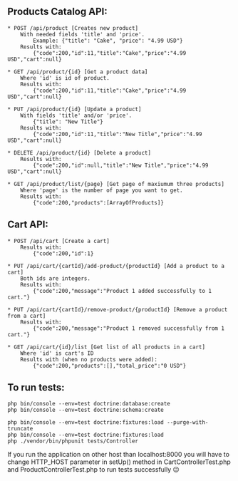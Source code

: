 ## Products Catalog API:

    * POST /api/product [Creates new product]
        With needed fields 'title' and 'price'. 
            Example: {"title": "Cake", "price": "4.99 USD"}
        Results with:
            {"code":200,"id":11,"title":"Cake","price":"4.99 USD","cart":null}

    * GET /api/product/{id} [Get a product data]
        Where 'id' is id of product.
        Results with:
            {"code":200,"id":11,"title":"Cake","price":"4.99 USD","cart":null}
            
    * PUT /api/product/{id} [Update a product]
        With fields 'title' and/or 'price'.
            {"title": "New Title"}
        Results with:
            {"code":200,"id":11,"title":"New Title","price":"4.99 USD","cart":null}

    * DELETE /api/product/{id} [Delete a product]
        Results with:
            {"code":200,"id":null,"title":"New Title","price":"4.99 USD","cart":null}

    * GET /api/product/list/{page} [Get page of maxiumum three products]
        Where 'page' is the number of page you want to get.
        Results with:
            {"code":200,"products":[ArrayOfProducts]}


## Cart API:

    * POST /api/cart [Create a cart]
        Results with:
            {"code":200,"id":1}
    
    * PUT /api/cart/{cartId}/add-product/{productId} [Add a product to a cart]
        Both ids are integers.
        Results with:
            {"code":200,"message":"Product 1 added successfully to 1 cart."}
    
    * PUT /api/cart/{cartId}/remove-product/{productId} [Remove a product from a cart]
        Results with:
            {"code":200,"message":"Product 1 removed successfully from 1 cart."}

    * GET /api/cart/{id}/list [Get list of all products in a cart]
        Where 'id' is cart's ID
        Results with (when no products were added):
            {"code":200,"products":[],"total_price":"0 USD"}

## To run tests:
```
php bin/console --env=test doctrine:database:create
php bin/console --env=test doctrine:schema:create

php bin/console --env=test doctrine:fixtures:load --purge-with-truncate
php bin/console --env=test doctrine:fixtures:load
php ./vendor/bin/phpunit tests/Controller
```

If you run the application on other host than localhost:8000
you will have to change HTTP_HOST parameter in setUp() method
in CartControllerTest.php and ProductControllerTest.php to run
tests successfully 😉
